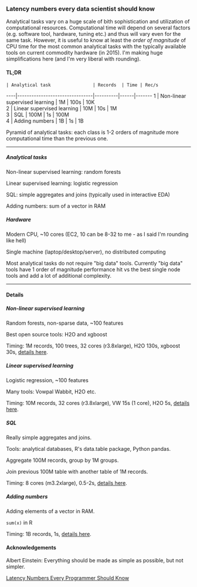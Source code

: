  
### Latency numbers every data scientist should know

Analytical tasks vary on a huge scale of bith sophistication and utilization of
computational resources. Computational time will depend on several factors 
(e.g. software tool, hardware, tuning etc.) and thus will vary even for the same
task. However, it is useful to know at least the *order of magnitude* of CPU time
for the most common analytical tasks with the typically available tools on 
current commodity hardware (in 2015). I'm making huge simplifications here (and I'm very 
liberal with rounding).

#### TL;DR

    | Analytical task                | Records  | Time | Rec/s 
----|--------------------------------|----------|------|-------
1   | Non-linear supervised learning | 1M       | 100s | 10K   
2   | Linear supervised learning     | 10M      | 10s  | 1M    
3   | SQL                            | 100M     | 1s   | 100M  
4   | Adding numbers                 | 1B       | 1s   | 1B    

Pyramid of analytical tasks: each class is 1-2 orders of magnitude more
computational time than the previous one.

---------------------------------

##### Analytical tasks

Non-linear supervised learning: random forests

Linear supervised learning: logistic regression

SQL: simple aggregates and joins (typically used in interactive EDA)

Adding numbers: sum of a vector in RAM


##### Hardware

Modern CPU, ~10 cores (EC2, 10 can be 8-32 to me - as I said I'm rounding like hell)

Single machine (laptop/desktop/server), no distributed computing 

Most analytical tasks do not require "big data" tools. Currently "big data" tools
have 1 order of magnitude performance hit vs the best single node tools and add 
a lot of additional complexity.

---------------------------------

#### Details

##### Non-linear supervised learning

Random forests, non-sparse data, ~100 features

Best open source tools: H2O and xgboost

Timing: 1M records, 100 trees, 32 cores (r3.8xlarge), H2O 130s, xgboost 30s, 
[details here](https://github.com/szilard/benchm-ml).


##### Linear supervised learning 

Logistic regression, ~100 features

Many tools: Vowpal Wabbit, H2O etc.

Timing: 10M records, 32 cores (r3.8xlarge), VW 15s (1 core), H2O 5s, 
[details here](https://github.com/szilard/benchm-ml).


##### SQL

Really simple aggregates and joins.

Tools: analytical databases, R's data.table package, Python pandas.

Aggregate 100M records, group by 1M groups. 

Join previous 100M table with another table of 1M records.

Timing: 8 cores (m3.2xlarge), 0.5-2s, [details here](https://github.com/szilard/benchm-databases).


##### Adding numbers

Adding elements of a vector in RAM.

`sum(x)` in R

Timing: 1B records, 1s, [details here](https://gist.github.com/szilard/c8bce58c843296df9795).



#### Acknowledgements

Albert Einstein: Everything should be made as simple as possible, but not simpler.

[Latency Numbers Every Programmer Should Know](https://gist.github.com/jboner/2841832)



